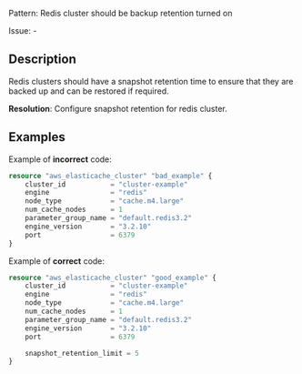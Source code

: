 Pattern: Redis cluster should be backup retention turned on

Issue: -

## Description

Redis clusters should have a snapshot retention time to ensure that they are backed up and can be restored if required.

**Resolution**: Configure snapshot retention for redis cluster.

## Examples

Example of **incorrect** code:

```terraform
resource "aws_elasticache_cluster" "bad_example" {
	cluster_id           = "cluster-example"
	engine               = "redis"
	node_type            = "cache.m4.large"
	num_cache_nodes      = 1
	parameter_group_name = "default.redis3.2"
	engine_version       = "3.2.10"
	port                 = 6379
}
```

Example of **correct** code:

```terraform
resource "aws_elasticache_cluster" "good_example" {
	cluster_id           = "cluster-example"
	engine               = "redis"
	node_type            = "cache.m4.large"
	num_cache_nodes      = 1
	parameter_group_name = "default.redis3.2"
	engine_version       = "3.2.10"
	port                 = 6379

	snapshot_retention_limit = 5
}
```